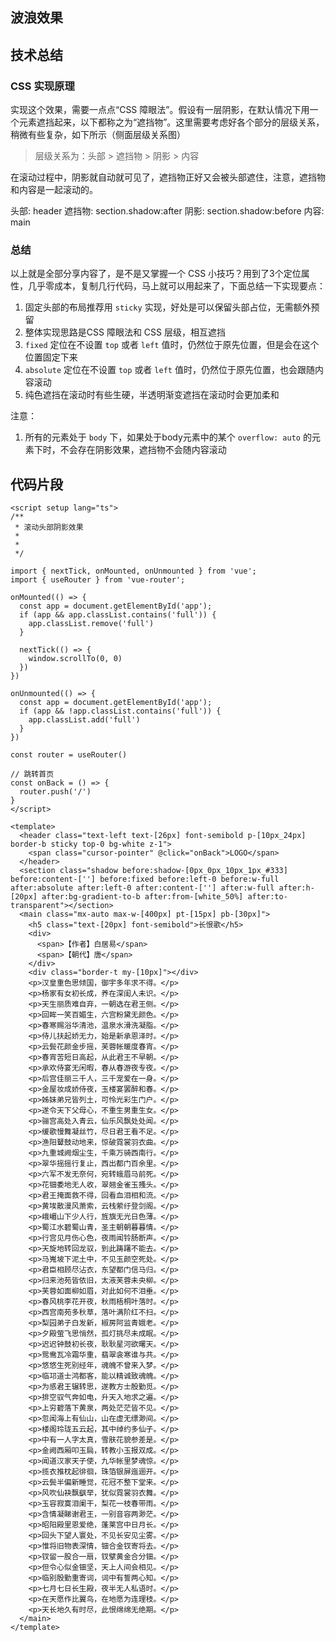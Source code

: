 ## 波浪效果

## 技术总结

### CSS 实现原理

实现这个效果，需要一点点“CSS 障眼法”。假设有一层阴影，在默认情况下用一个元素遮挡起来，以下都称之为“遮挡物”。这里需要考虑好各个部分的层级关系，稍微有些复杂，如下所示（侧面层级关系图）

> 层级关系为：头部 > 遮挡物 > 阴影 > 内容

在滚动过程中，阴影就自动就可见了，遮挡物正好又会被头部遮住，注意，遮挡物和内容是一起滚动的。

头部: header
遮挡物: section.shadow:after
阴影: section.shadow:before
内容: main

### 总结

以上就是全部分享内容了，是不是又掌握一个 CSS 小技巧？用到了3个定位属性，几乎零成本，复制几行代码，马上就可以用起来了，下面总结一下实现要点：

1. 固定头部的布局推荐用 `sticky` 实现，好处是可以保留头部占位，无需额外预留
2. 整体实现思路是CSS 障眼法和 CSS 层级，相互遮挡
3. `fixed` 定位在不设置 `top` 或者 `left` 值时，仍然位于原先位置，但是会在这个位置固定下来
4. `absolute` 定位在不设置 `top` 或者 `left` 值时，仍然位于原先位置，也会跟随内容滚动
5. 纯色遮挡在滚动时有些生硬，半透明渐变遮挡在滚动时会更加柔和

注意：

1. 所有的元素处于 `body` 下，如果处于body元素中的某个 `overflow: auto` 的元素下时，不会存在阴影效果，遮挡物不会随内容滚动


## 代码片段
``` vue
<script setup lang="ts">
/**
 * 滚动头部阴影效果
 *
 *
 */

import { nextTick, onMounted, onUnmounted } from 'vue';
import { useRouter } from 'vue-router';

onMounted(() => {
  const app = document.getElementById('app');
  if (app && app.classList.contains('full')) {
    app.classList.remove('full')
  }

  nextTick(() => {
    window.scrollTo(0, 0)
  })
})

onUnmounted(() => {
  const app = document.getElementById('app');
  if (app && !app.classList.contains('full')) {
    app.classList.add('full')
  }
})

const router = useRouter()

// 跳转首页
const onBack = () => {
  router.push('/')
}
</script>

<template>
  <header class="text-left text-[26px] font-semibold p-[10px_24px] border-b sticky top-0 bg-white z-1">
    <span class="cursor-pointer" @click="onBack">LOGO</span>
  </header>
  <section class="shadow before:shadow-[0px_0px_10px_1px_#333] before:content-[''] before:fixed before:left-0 before:w-full after:absolute after:left-0 after:content-[''] after:w-full after:h-[20px] after:bg-gradient-to-b after:from-[white_50%] after:to-transparent"></section>
  <main class="mx-auto max-w-[400px] pt-[15px] pb-[30px]">
    <h5 class="text-[20px] font-semibold">长恨歌</h5>
    <div>
      <span>【作者】白居易</span>
      <span>【朝代】唐</span>
    </div>
    <div class="border-t my-[10px]"></div>
    <p>汉皇重色思倾国，御宇多年求不得。</p>
    <p>杨家有女初长成，养在深闺人未识。</p>
    <p>天生丽质难自弃，一朝选在君王侧。</p>
    <p>回眸一笑百媚生，六宫粉黛无颜色。</p>
    <p>春寒赐浴华清池，温泉水滑洗凝脂。</p>
    <p>侍儿扶起娇无力，始是新承恩泽时。</p>
    <p>云鬓花颜金步摇，芙蓉帐暖度春宵。</p>
    <p>春宵苦短日高起，从此君王不早朝。</p>
    <p>承欢侍宴无闲暇，春从春游夜专夜。</p>
    <p>后宫佳丽三千人，三千宠爱在一身。</p>
    <p>金屋妆成娇侍夜，玉楼宴罢醉和春。</p>
    <p>姊妹弟兄皆列土，可怜光彩生门户。</p>
    <p>遂令天下父母心，不重生男重生女。</p>
    <p>骊宫高处入青云，仙乐风飘处处闻。</p>
    <p>缓歌慢舞凝丝竹，尽日君王看不足。</p>
    <p>渔阳鼙鼓动地来，惊破霓裳羽衣曲。</p>
    <p>九重城阙烟尘生，千乘万骑西南行。</p>
    <p>翠华摇摇行复止，西出都门百余里。</p>
    <p>六军不发无奈何，宛转蛾眉马前死。</p>
    <p>花钿委地无人收，翠翘金雀玉搔头。</p>
    <p>君王掩面救不得，回看血泪相和流。</p>
    <p>黄埃散漫风萧索，云栈萦纡登剑阁。</p>
    <p>峨嵋山下少人行，旌旗无光日色薄。</p>
    <p>蜀江水碧蜀山青，圣主朝朝暮暮情。</p>
    <p>行宫见月伤心色，夜雨闻铃肠断声。</p>
    <p>天旋地转回龙驭，到此踌躇不能去。</p>
    <p>马嵬坡下泥土中，不见玉颜空死处。</p>
    <p>君臣相顾尽沾衣，东望都门信马归。</p>
    <p>归来池苑皆依旧，太液芙蓉未央柳。</p>
    <p>芙蓉如面柳如眉，对此如何不泪垂。</p>
    <p>春风桃李花开夜，秋雨梧桐叶落时。</p>
    <p>西宫南苑多秋草，落叶满阶红不扫。</p>
    <p>梨园弟子白发新，椒房阿监青娥老。</p>
    <p>夕殿萤飞思悄然，孤灯挑尽未成眠。</p>
    <p>迟迟钟鼓初长夜，耿耿星河欲曙天。</p>
    <p>鸳鸯瓦冷霜华重，翡翠衾寒谁与共。</p>
    <p>悠悠生死别经年，魂魄不曾来入梦。</p>
    <p>临邛道士鸿都客，能以精诚致魂魄。</p>
    <p>为感君王辗转思，遂教方士殷勤觅。</p>
    <p>排空驭气奔如电，升天入地求之遍。</p>
    <p>上穷碧落下黄泉，两处茫茫皆不见。</p>
    <p>忽闻海上有仙山，山在虚无缥渺间。</p>
    <p>楼阁玲珑五云起，其中绰约多仙子。</p>
    <p>中有一人字太真，雪肤花貌参差是。</p>
    <p>金阙西厢叩玉扃，转教小玉报双成。</p>
    <p>闻道汉家天子使，九华帐里梦魂惊。</p>
    <p>揽衣推枕起徘徊，珠箔银屏迤逦开。</p>
    <p>云鬓半偏新睡觉，花冠不整下堂来。</p>
    <p>风吹仙袂飘飖举，犹似霓裳羽衣舞。</p>
    <p>玉容寂寞泪阑干，梨花一枝春带雨。</p>
    <p>含情凝睇谢君王，一别音容两渺茫。</p>
    <p>昭阳殿里恩爱绝，蓬莱宫中日月长。</p>
    <p>回头下望人寰处，不见长安见尘雾。</p>
    <p>惟将旧物表深情，钿合金钗寄将去。</p>
    <p>钗留一股合一扇，钗擘黄金合分钿。</p>
    <p>但令心似金钿坚，天上人间会相见。</p>
    <p>临别殷勤重寄词，词中有誓两心知。</p>
    <p>七月七日长生殿，夜半无人私语时。</p>
    <p>在天愿作比翼鸟，在地愿为连理枝。</p>
    <p>天长地久有时尽，此恨绵绵无绝期。</p>
  </main>
</template>
```